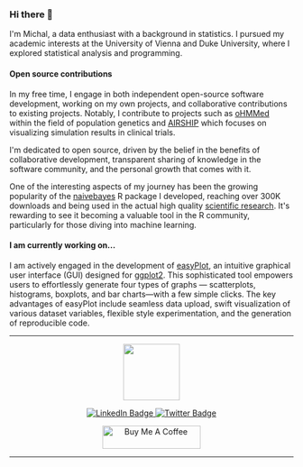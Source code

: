### Hi there 👋

I'm Michal, a data enthusiast with a background in statistics. I pursued my academic interests at the University of Vienna and Duke University, where I explored statistical analysis and programming.

#### Open source contributions

In my free time, I engage in both independent open-source software development, working on my own projects, and collaborative contributions to existing projects. Notably, I contribute to projects such as [oHMMed](https://github.com/LynetteCaitlin/oHMMed) within the field of population genetics and [AIRSHIP](https://github.com/el-meyer/airship) which focuses on visualizing simulation results in clinical trials. 

I'm dedicated to open source, driven by the belief in the benefits of collaborative development, transparent sharing of knowledge in the software community, and the personal growth that comes with it.

One of the interesting aspects of my journey has been the growing popularity of the [naivebayes](https://github.com/majkamichal/naivebayes) R package I developed, reaching over 300K downloads and being used in the actual high quality [scientific research](https://www.nature.com/articles/s41698-022-00322-3). It's rewarding to see it becoming a valuable tool in the R community, particularly for those diving into machine learning.

#### I am currently working on...

I am actively engaged in the development of [easyPlot](https://github.com/majkamichal/easyPlot), an intuitive graphical user interface (GUI) designed for [ggplot2](https://ggplot2.tidyverse.org). This sophisticated tool empowers users to effortlessly generate four types of graphs — scatterplots, histograms, boxplots, and bar charts—with a few simple clicks. The key advantages of easyPlot include seamless data upload, swift visualization of various dataset variables, flexible style experimentation, and the generation of reproducible code.

------------------------------------

<div id="header" align="center">
  <img src="https://media.giphy.com/media/M9gbBd9nbDrOTu1Mqx/giphy.gif" width="100"/>
</div>


<div id="badges">
  <p align="center">
    <a href="https://www.linkedin.com/in/michal-majka/">
      <img src="https://img.shields.io/badge/LinkedIn-blue?style=for-the-badge&logo=linkedin&logoColor=white" alt="LinkedIn Badge"/>
    </a>
    <a href="https://twitter.com/majkamichal">
      <img src="https://img.shields.io/badge/Twitter-blue?style=for-the-badge&logo=twitter&logoColor=white" alt="Twitter Badge"/>
    </a>
    
  </p>
  
  <p align="center">
    <a href="https://www.buymeacoffee.com/michalmajka" target="_blank"><img src="https://cdn.buymeacoffee.com/buttons/default-orange.png"       alt="Buy Me A Coffee" height="41" width="174">
    </a>
  </p>
  
</div>

------------------------------------------
